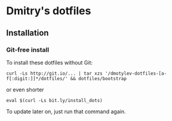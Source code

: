 # Dmitry's dotfiles

## Installation

### Git-free install

To install these dotfiles without Git:

	curl -Ls http://git.io/... | tar xzs '/dmotylev-dotfiles-[a-f[:digit:]]*/dotfiles/' && dotfiles/bootstrap

or even shorter

	eval $(curl -Ls bit.ly/install_dots)

To update later on, just run that command again.
